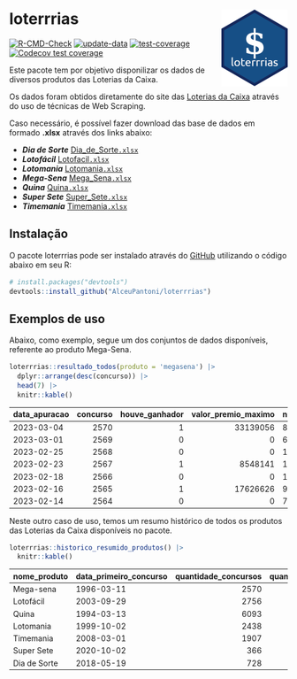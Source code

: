 
<!-- README.md is generated from README.Rmd. Please edit that file -->

# loterrrias <img src="man/figures/logo.png" align="right" height="139" />

<!-- badges: start -->

[![R-CMD-Check](https://github.com/AlceuPantoni/loterrrias/actions/workflows/R-CMD-check.yaml/badge.svg?branch=main)](https://github.com/AlceuPantoni/loterrrias/actions/workflows/R-CMD-check.yaml)
[![update-data](https://github.com/AlceuPantoni/loterrrias/actions/workflows/update-data.yaml/badge.svg)](https://github.com/AlceuPantoni/loterrrias/actions/workflows/update-data.yaml)
[![test-coverage](https://github.com/AlceuPantoni/loterrrias/actions/workflows/test-coverage.yaml/badge.svg?branch=main)](https://github.com/AlceuPantoni/loterrrias/actions/workflows/test-coverage.yaml)
[![Codecov test
coverage](https://codecov.io/gh/AlceuPantoni/loterrrias/branch/main/graph/badge.svg)](https://codecov.io/gh/AlceuPantoni/loterrrias?branch=main)
<!-- badges: end -->

Este pacote tem por objetivo disponilizar os dados de diversos produtos
das Loterias da Caixa.

Os dados foram obtidos diretamente do site das [Loterias da
Caixa](https://loterias.caixa.gov.br/Paginas/default.aspx) através do
uso de técnicas de Web Scraping.

Caso necessário, é possível fazer download das base de dados em formado
**.xlsx** através dos links abaixo:

  - ***Dia de Sorte***
    [Dia\_de\_Sorte`.xlsx`](https://raw.githubusercontent.com/AlceuPantoni/loterrrias/main/data-raw/resultados_diadesorte.xlsx)
  - ***Lotofácil***
    [Lotofacil`.xlsx`](https://raw.githubusercontent.com/AlceuPantoni/loterrrias/main/data-raw/resultados_lotofacil.xlsx)
  - ***Lotomania***
    [Lotomania`.xlsx`](https://raw.githubusercontent.com/AlceuPantoni/loterrrias/main/data-raw/resultados_lotomania.xlsx)
  - ***Mega-Sena***
    [Mega\_Sena`.xlsx`](https://raw.githubusercontent.com/AlceuPantoni/loterrrias/main/data-raw/resultados_megasena.xlsx)
  - ***Quina***
    [Quina`.xlsx`](https://raw.githubusercontent.com/AlceuPantoni/loterrrias/main/data-raw/resultados_quina.xlsx)
  - ***Super Sete***
    [Super\_Sete`.xlsx`](https://raw.githubusercontent.com/AlceuPantoni/loterrrias/main/data-raw/resultados_supersete.xlsx)
  - ***Timemania***
    [Timemania`.xlsx`](https://raw.githubusercontent.com/AlceuPantoni/loterrrias/main/data-raw/resultados_timemania.xlsx)

## Instalação

O pacote loterrrias pode ser instalado através do
[GitHub](https://github.com/) utilizando o código abaixo em seu R:

``` r
# install.packages("devtools")
devtools::install_github("AlceuPantoni/loterrrias")
```

## Exemplos de uso

Abaixo, como exemplo, segue um dos conjuntos de dados disponíveis,
referente ao produto Mega-Sena.

``` r
loterrrias::resultado_todos(produto = 'megasena') |> 
  dplyr::arrange(desc(concurso)) |> 
  head(7) |> 
  knitr::kable()
```

| data\_apuracao | concurso | houve\_ganhador | valor\_premio\_maximo | numeros\_sorteados | num\_1 | num\_2 | num\_3 | num\_4 | num\_5 | num\_6 |
| :------------- | -------: | --------------: | --------------------: | :----------------- | -----: | -----: | -----: | -----: | -----: | -----: |
| 2023-03-04     |     2570 |               1 |              33139056 | 8;18;26;27;47;50   |      8 |     18 |     26 |     27 |     47 |     50 |
| 2023-03-01     |     2569 |               0 |                     0 | 6;7;25;28;31;52    |      6 |      7 |     25 |     28 |     31 |     52 |
| 2023-02-25     |     2568 |               0 |                     0 | 16;22;29;35;38;49  |     16 |     22 |     29 |     35 |     38 |     49 |
| 2023-02-23     |     2567 |               1 |               8548141 | 10;11;19;33;58;60  |     10 |     11 |     19 |     33 |     58 |     60 |
| 2023-02-18     |     2566 |               0 |                     0 | 11;23;45;53;57;59  |     11 |     23 |     45 |     53 |     57 |     59 |
| 2023-02-16     |     2565 |               1 |              17626626 | 9;13;25;39;46;54   |      9 |     13 |     25 |     39 |     46 |     54 |
| 2023-02-14     |     2564 |               0 |                     0 | 7;8;14;19;32;45    |      7 |      8 |     14 |     19 |     32 |     45 |

Neste outro caso de uso, temos um resumo histórico de todos os produtos
das Loterias da Caixa disponíveis no pacote.

``` r
loterrrias::historico_resumido_produtos() |> 
  knitr::kable()
```

| nome\_produto | data\_primeiro\_concurso | quantidade\_concursos | quantidade\_concursos\_com\_ganhador | percentual\_com\_ganhador | media\_premiacao | maior\_premio | menor\_premio | total\_dezenas\_sorteadas | numero\_mais\_sorteado | numero\_menos\_sorteado |
| :------------ | :----------------------- | --------------------: | -----------------------------------: | ------------------------: | ---------------: | ------------: | ------------: | ------------------------: | ---------------------: | ----------------------: |
| Mega-sena     | 1996-03-11               |                  2570 |                                  584 |                      0.23 |       23360834.2 |     289420865 |     348732.75 |                     15420 |                     53 |                      26 |
| Lotofácil     | 2003-09-29               |                  2756 |                                 2480 |                      0.90 |         898258.7 |       8252873 |      10712.22 |                     41340 |                     20 |                      16 |
| Quina         | 1994-03-13               |                  6093 |                                 2497 |                      0.41 |        3263284.3 |     579215957 |      14230.37 |                     30465 |                      4 |                      47 |
| Lotomania     | 1999-10-02               |                  2438 |                                  654 |                      0.27 |        2270033.7 |      37261930 |     109348.66 |                     48760 |                     47 |                      96 |
| Timemania     | 2008-03-01               |                  1907 |                                   69 |                      0.04 |       27261125.1 |     818652938 |     164711.44 |                     13349 |                     20 |                      53 |
| Super Sete    | 2020-10-02               |                   366 |                                   19 |                      0.05 |        2781923.9 |       8601548 |     124747.77 |                      2562 |                      9 |                       4 |
| Dia de Sorte  | 2018-05-19               |                   728 |                                  249 |                      0.34 |         796348.7 |       3770060 |      59101.35 |                      5096 |                     10 |                       1 |
